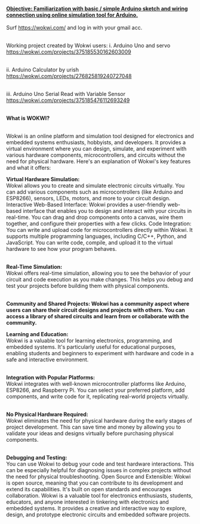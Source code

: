 <b><u>Objective: Familiarization with basic / simple Arduino sketch and wiring connection using online simulation tool for Arduino. </u></b><br><br>
Surf https://wokwi.com/ and log in with your gmail acc.<br><br>

Working project created by Wokwi users: i. Arduino Uno and servo https://wokwi.com/projects/375185530162603009<br><br>

ii. Arduino Calculator by urish https://wokwi.com/projects/276825819240727048<br><br>

iii. Arduino Uno Serial Read with Variable Sensor https://wokwi.com/projects/375185476112693249<br><br>

<b>What is WOKWI?</b><br><br>

Wokwi is an online platform and simulation tool designed for electronics and embedded systems enthusiasts, hobbyists, and developers. It provides a virtual environment where you can design, simulate, and experiment with various hardware components, microcontrollers, and circuits without the need for physical hardware. Here's an explanation of Wokwi's key features and what it offers:

<b>Virtual Hardware Simulation:</b><br> Wokwi allows you to create and simulate electronic circuits virtually. You can add various components such as microcontrollers (like Arduino and ESP8266), sensors, LEDs, motors, and more to your circuit design.
Interactive Web-Based Interface: Wokwi provides a user-friendly web-based interface that enables you to design and interact with your circuits in real-time. You can drag and drop components onto a canvas, wire them together, and configure their properties with a few clicks.
Code Integration:</b><br> You can write and upload code for microcontrollers directly within Wokwi. It supports multiple programming languages, including C/C++, Python, and JavaScript. You can write code, compile, and upload it to the virtual hardware to see how your program behaves.

<br><b>Real-Time Simulation:</b><br> Wokwi offers real-time simulation, allowing you to see the behavior of your circuit and code execution as you make changes. This helps you debug and test your projects before building them with physical components.

<br><b>Community and Shared Projects: Wokwi has a community aspect where users can share their circuit designs and projects with others. You can access a library of shared circuits and learn from or collaborate with the community.

Learning and Education:</b><br> Wokwi is a valuable tool for learning electronics, programming, and embedded systems. It's particularly useful for educational purposes, enabling students and beginners to experiment with hardware and code in a safe and interactive environment.

<br><b>Integration with Popular Platforms:</b><br> Wokwi integrates with well-known microcontroller platforms like Arduino, ESP8266, and Raspberry Pi. You can select your preferred platform, add components, and write code for it, replicating real-world projects virtually.

<br><b>No Physical Hardware Required:</b><br> Wokwi eliminates the need for physical hardware during the early stages of project development. This can save time and money by allowing you to validate your ideas and designs virtually before purchasing physical components.

<br><b>Debugging and Testing:</b><br> You can use Wokwi to debug your code and test hardware interactions. This can be especially helpful for diagnosing issues in complex projects without the need for physical troubleshooting.
Open Source and Extensible: Wokwi is open source, meaning that you can contribute to its development and extend its capabilities. It's built on open standards and encourages collaboration.
Wokwi is a valuable tool for electronics enthusiasts, students, educators, and anyone interested in tinkering with electronics and embedded systems. It provides a creative and interactive way to explore, design, and prototype electronic circuits and embedded software projects.
